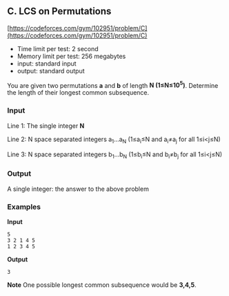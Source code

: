 ## C. LCS on Permutations

[https://codeforces.com/gym/102951/problem/C](https://codeforces.com/gym/102951/problem/C)

* Time limit per test: 2 second
* Memory limit per test: 256 megabytes
* input: standard input
* output: standard output

You are given two permutations **a** and **b** of length **N (1≤N≤10<sup>5</sup>)**. Determine the length of their longest common subsequence.

### Input
Line 1: The single integer **N**

Line 2: N space separated integers a<sub>1</sub>…a<sub>N</sub> (1≤a<sub>i</sub>≤N and a<sub>i</sub>≠a<sub>j</sub> for all 1≤i<j≤N)

Line 3: N space separated integers b<sub>1</sub>…b<sub>N</sub> (1≤b<sub>i</sub>≤N and b<sub>i</sub>≠b<sub>j</sub> for all 1≤i<j≤N)

### Output
A single integer: the answer to the above problem

### Examples

**Input**
```
5
3 2 1 4 5
1 2 3 4 5
```

**Output**
```
3
```

**Note**
One possible longest common subsequence would be **3,4,5**.